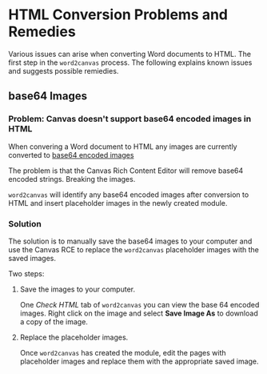 # HTML Conversion Problems and Remedies

Various issues can arise when converting Word documents to HTML. The first step in the ```word2canvas``` process. The following explains known issues and suggests possible remiedies.

## base64 Images

### Problem: Canvas doesn't support base64 encoded images in HTML

When convering a Word document to HTML any images are currently converted to [base64 encoded images](https://www.w3docs.com/snippets/html/how-to-display-base64-images-in-html.html#:~:text=Images%20encoded%20with%20Base64%20can,from%20making%20additional%20HTTP%20requests.)

The problem is that the Canvas Rich Content Editor will remove base64 encoded strings. Breaking the images.

```word2canvas``` will identify any base64 encoded images after conversion to HTML and insert placeholder images in the newly created module.

### Solution

The solution is to manually save the base64 images to your computer and use the Canvas RCE to replace the ```word2canvas``` placeholder images with the saved images.

Two steps:

1. Save the images to your computer.

   One _Check HTML_ tab of ```word2canvas``` you can view the base 64 encoded images. Right click on the image and select **Save Image As** to download a copy of the image. 

2. Replace the placeholder images.

    Once ```word2canvas``` has created the module, edit the pages with placeholder images and replace them with the appropriate saved image.


